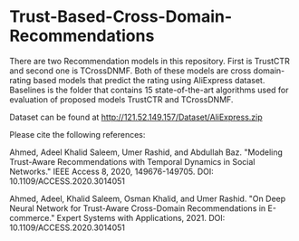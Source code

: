 # Trust-Based-Cross-Domain-Recommendations
There are two Recommendation models in this repository. First is TrustCTR and second one is TCrossDNMF. Both of these models are cross domain-rating based models that predict the rating using AliExpress dataset. 
Baselines is the folder that contains 15 state-of-the-art algorithms used for evaluation of proposed models TrustCTR and TCrossDNMF.

Dataset can be found at http://121.52.149.157/Dataset/AliExpress.zip

Please cite the following references:

Ahmed, Adeel Khalid Saleem, Umer Rashid, and Abdullah Baz. "Modeling Trust-Aware Recommendations with Temporal Dynamics in Social Networks." IEEE Access 8, 2020, 149676-149705. DOI: 10.1109/ACCESS.2020.3014051 

Ahmed, Adeel, Khalid Saleem, Osman Khalid, and Umer Rashid. "On Deep Neural Network for Trust-Aware Cross-Domain Recommendations in E-commerce." Expert Systems with Applications, 2021. DOI: 10.1109/ACCESS.2020.3014051 

